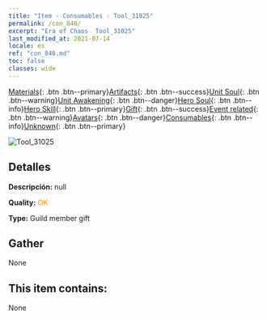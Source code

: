 ```yaml
---
title: "Item - Consumables - Tool_31025"
permalink: /con_846/
excerpt: "Era of Chaos  Tool_31025"
last_modified_at: 2021-07-14
locale: es
ref: "con_846.md"
toc: false
classes: wide
---
```

 [Materials](/ItemsES/){: .btn .btn--primary}[Artifacts](/ItemsES/Artifacts/){: .btn .btn--success}[Unit Soul](/ItemsES/UnitSoul/){: .btn .btn--warning}[Unit Awakening](/ItemsES/UnitAwakening/){: .btn .btn--danger}[Hero Soul](/ItemsES/HeroSoul/){: .btn .btn--info}[Hero Skill](/ItemsES/HeroSkill/){: .btn .btn--primary}[Gift](/ItemsES/Gift/){: .btn .btn--success}[Event related](/ItemsES/Events/){: .btn .btn--warning}[Avatars](/ItemsES/Avatars/){: .btn .btn--danger}[Consumables](/ItemsES/Consumables/){: .btn .btn--info}[Unknown](/ItemsES/Unknown/){: .btn .btn--primary}

 ![Tool_31025](/images/t/i_red_2.png)

## Detalles
 **Descripción:** null

 **Quality:** <span style="color: #FF8C00">OK</span>

 **Type:** Guild member gift

## Gather

  None

## This item contains:

  None

